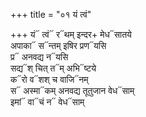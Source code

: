 +++
title = "०१ यं त्वं"

+++
यं᳓ त्वं᳓ र᳓थम् इन्दर+ मेध᳓सातये  
अपाका᳓ स᳓न्तम् इषिर प्रण᳓यसि  
प्र᳓ अनवद्य न᳓यसि  
सद्य᳓श् चित् त᳓म् अभि᳓ष्टये  
क᳓रो व᳓शश् च वाजि᳓नम्  
स᳓ अस्मा᳓कम् अनवद्य तूतुजान वेध᳓साम्  
इमां᳓ वा᳓चं न᳓ वेध᳓साम्